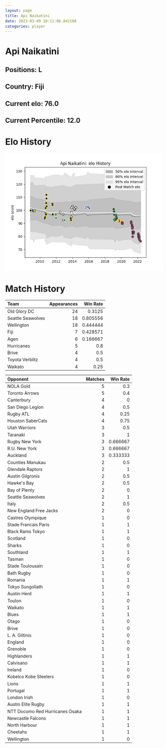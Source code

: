 ```yaml
---  
layout: page  
title: Api Naikatini  
date: 2023-03-09 10:11:08.842108  
categories: player  
---
```

# Api Naikatini

## Positions: L

## Country: Fiji

## Current elo: 76.0

## Current Percentile: 12.0

# Elo History


![elo history](history_ApiNaikatini.png)
# Match History


| Team              |   Appearances |   Win Rate |
|:------------------|--------------:|-----------:|
| Old Glory DC      |            24 |   0.3125   |
| Seattle Seawolves |            18 |   0.805556 |
| Wellington        |            18 |   0.444444 |
| Fiji              |             7 |   0.428571 |
| Agen              |             6 |   0.166667 |
| Hurricanes        |             5 |   0.8      |
| Brive             |             4 |   0.5      |
| Toyota Verblitz   |             4 |   0.5      |
| Waikato           |             4 |   0.25     |

| Opponent                        |   Matches |   Win Rate |
|:--------------------------------|----------:|-----------:|
| NOLA Gold                       |         5 |   0.3      |
| Toronto Arrows                  |         5 |   0.4      |
| Canterbury                      |         4 |   0        |
| San Diego Legion                |         4 |   0.5      |
| Rugby ATL                       |         4 |   0.25     |
| Houston SaberCats               |         4 |   0.75     |
| Utah Warriors                   |         3 |   0.5      |
| Taranaki                        |         3 |   1        |
| Rugby New York                  |         3 |   0.666667 |
| R.U. New York                   |         3 |   0.666667 |
| Auckland                        |         3 |   0.333333 |
| Counties Manukau                |         2 |   0.5      |
| Glendale Raptors                |         2 |   1        |
| Austin Gilgronis                |         2 |   0.5      |
| Hawke's Bay                     |         2 |   0.5      |
| Bay of Plenty                   |         2 |   0        |
| Seattle Seawolves               |         2 |   1        |
| Italy                           |         2 |   0.5      |
| New England Free Jacks          |         2 |   0        |
| Castres Olympique               |         1 |   0        |
| Stade Francais Paris            |         1 |   1        |
| Black Rams Tokyo                |         1 |   1        |
| Scotland                        |         1 |   0        |
| Sharks                          |         1 |   0        |
| Southland                       |         1 |   1        |
| Tasman                          |         1 |   0        |
| Stade Toulousain                |         1 |   0        |
| Bath Rugby                      |         1 |   0        |
| Romania                         |         1 |   1        |
| Tokyo Sungoliath                |         1 |   0        |
| Austin Herd                     |         1 |   1        |
| Toulon                          |         1 |   0        |
| Waikato                         |         1 |   1        |
| Blues                           |         1 |   1        |
| Otago                           |         1 |   0        |
| Brive                           |         1 |   0        |
| L. A. Giltinis                  |         1 |   0        |
| England                         |         1 |   0        |
| Grenoble                        |         1 |   0        |
| Highlanders                     |         1 |   1        |
| Calvisano                       |         1 |   1        |
| Ireland                         |         1 |   0        |
| Kobelco Kobe Steelers           |         1 |   0        |
| Lions                           |         1 |   1        |
| Portugal                        |         1 |   1        |
| London Irish                    |         1 |   0        |
| Austin Elite Rugby              |         1 |   1        |
| NTT Docomo Red Hurricanes Osaka |         1 |   1        |
| Newcastle Falcons               |         1 |   1        |
| North Harbour                   |         1 |   1        |
| Cheetahs                        |         1 |   1        |
| Wellington                      |         1 |   0        |